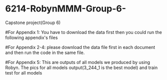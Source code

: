 # 6214-RobynMMM-Group-6-
Capstone project(Group 6)

#For Appendix 1: You have to download the data first then you could run the following appendix's files

#For Appendix 2-4: please download the data file first in each document and then run the code in the same file.

#For Appendix 5: This are outputs of all models we produced by using Robyn.
The pics for all models output(3_244_1 is the best model) and train test for all models
